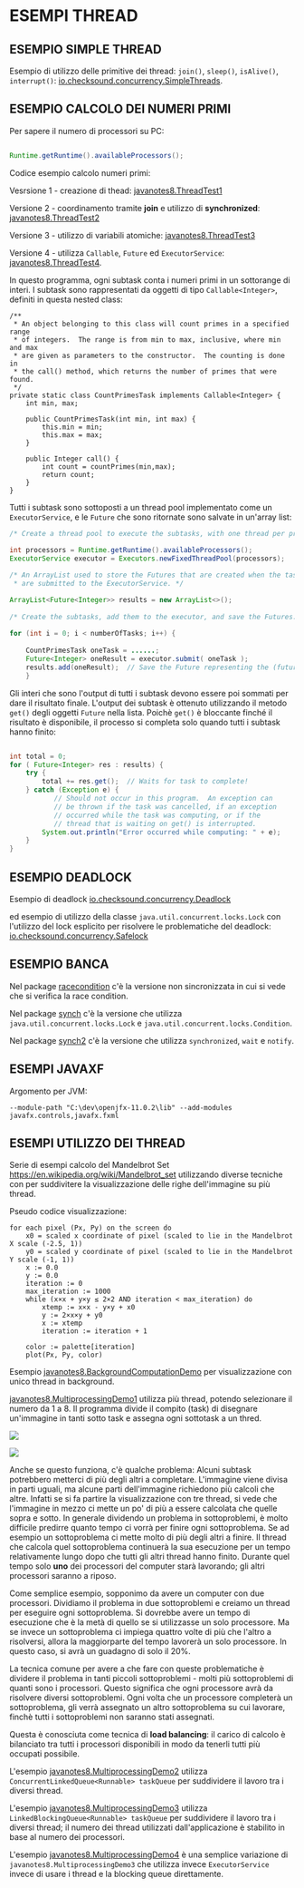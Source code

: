 # ESEMPI THREAD

## ESEMPIO SIMPLE THREAD

Esempio di utilizzo delle primitive dei thread: `join()`, `sleep()`, `isAlive()`, `interrupt()`: [io.checksound.concurrency.SimpleThreads](./src/io/checksound/concurrency/SimpleThreads.java).

## ESEMPIO CALCOLO DEI NUMERI PRIMI

Per sapere il numero di processori su PC:

```java

Runtime.getRuntime().availableProcessors();

```

Codice esempio calcolo numeri primi:

Vesrsione 1 - creazione di thead: [javanotes8.ThreadTest1](./src/javanotes8/ThreadTest1.java)

Versione 2 - coordinamento tramite **join** e utilizzo di **synchronized**: [javanotes8.ThreadTest2](./src/javanotes8/ThreadTest2.java)

Versione 3 - utilizzo di variabili atomiche: [javanotes8.ThreadTest3](./src/javanotes8/ThreadTest3.java)

Versione 4 - utilizza `Callable`, `Future` ed `ExecutorService`: [javanotes8.ThreadTest4](./src/javanotes8/ThreadTest4.java). 

In questo programma, ogni subtask conta i numeri primi in un sottorange di
interi. I subtask sono rappresentati da oggetti di tipo `Callable<Integer>`, definiti in questa nested class:

```
/**
 * An object belonging to this class will count primes in a specified range
 * of integers.  The range is from min to max, inclusive, where min and max
 * are given as parameters to the constructor.  The counting is done in
 * the call() method, which returns the number of primes that were found.
 */
private static class CountPrimesTask implements Callable<Integer> {
    int min, max;
    
    public CountPrimesTask(int min, int max) {
        this.min = min;
        this.max = max;
    }
    
    public Integer call() {
        int count = countPrimes(min,max);
        return count;
    }
}

```

Tutti i subtask sono sottoposti a un thread pool implementato come un `ExecutorService`, e le `Future` che sono ritornate sono salvate in un'array list:

```java
/* Create a thread pool to execute the subtasks, with one thread per processor. */
        
int processors = Runtime.getRuntime().availableProcessors();
ExecutorService executor = Executors.newFixedThreadPool(processors);

/* An ArrayList used to store the Futures that are created when the tasks
 * are submitted to the ExecutorService. */

ArrayList<Future<Integer>> results = new ArrayList<>();
        
/* Create the subtasks, add them to the executor, and save the Futures. */
        
for (int i = 0; i < numberOfTasks; i++) {
     
    CountPrimesTask oneTask = ......;
    Future<Integer> oneResult = executor.submit( oneTask );
    results.add(oneResult);  // Save the Future representing the (future) result.
    }

```

Gli interi che sono l'output di tutti i subtask devono essere poi sommati
per dare il risultato finale. L'output dei subtask è ottenuto utilizzando
il metodo `get()` degli oggetti `Future` nella lista. Poichè `get()` è bloccante finché il risultato è disponibile, il processo si completa solo quando tutti i subtask hanno finito:

```java

int total = 0;
for ( Future<Integer> res : results) {
    try {
        total += res.get();  // Waits for task to complete!
    } catch (Exception e) {
           // Should not occur in this program.  An exception can
           // be thrown if the task was cancelled, if an exception
           // occurred while the task was computing, or if the
           // thread that is waiting on get() is interrupted.
        System.out.println("Error occurred while computing: " + e);
    }
}

```

## ESEMPIO DEADLOCK

Esempio di deadlock [io.checksound.concurrency.Deadlock](./src/io/checksound/concurrency/Deadlock.java) 

ed esempio di utilizzo della classe `java.util.concurrent.locks.Lock` con l'utilizzo del lock esplicito per risolvere le problematiche del deadlock: [io.checksound.concurrency.Safelock](./src/io/checksound/concurrency/Safelock.java)

## ESEMPIO BANCA

Nel package [racecondition](./src/racecondition) c'è la versione non sincronizzata in cui si vede che si verifica la race condition.

Nel package [synch](./src/synch) c'è la versione che utilizza 
`java.util.concurrent.locks.Lock` e `java.util.concurrent.locks.Condition`.

Nel package [synch2](./src/synch2) c'è la versione che utilizza `synchronized`, `wait` e `notify`.

## ESEMPI JAVAXF

Argomento per JVM:  

`--module-path "C:\dev\openjfx-11.0.2\lib" --add-modules javafx.controls,javafx.fxml`

## ESEMPI UTILIZZO DEI THREAD 

Serie di esempi calcolo del Mandelbrot Set https://en.wikipedia.org/wiki/Mandelbrot_set  utilizzando diverse tecniche 
con per suddivitere la visualizzazione delle righe dell'immagine su più thread.

Pseudo codice visualizzazione:

```
for each pixel (Px, Py) on the screen do
    x0 = scaled x coordinate of pixel (scaled to lie in the Mandelbrot X scale (-2.5, 1))
    y0 = scaled y coordinate of pixel (scaled to lie in the Mandelbrot Y scale (-1, 1))
    x := 0.0
    y := 0.0
    iteration := 0
    max_iteration := 1000
    while (x×x + y×y ≤ 2×2 AND iteration < max_iteration) do
        xtemp := x×x - y×y + x0
        y := 2×x×y + y0
        x := xtemp
        iteration := iteration + 1
 
    color := palette[iteration]
    plot(Px, Py, color)

```

Esempio [javanotes8.BackgroundComputationDemo](javanotes8.BackgroundComputationDemo) per visualizzazione con unico thread in background.

[javanotes8.MultiprocessingDemo1](javanotes8.MultiprocessingDemo1) utilizza più thread, potendo selezionare il numero da 1 a 8. Il programma divide il compito 
(task) di disegnare un'immagine in tanti sotto task e assegna ogni sottotask a 
un thred.

![](./MultiprocessingDemo.PNG)

![](./MultiprocessingDemo2.PNG)

Anche se questo funziona, c'è qualche problema: Alcuni subtask potrebbero metterci di più degli altri a completare. L'immagine viene divisa in parti uguali, ma alcune parti dell'immagine richiedono più calcoli che altre. Infatti se si fa partire la visualizzazione con tre thread, si vede che l'immagine in mezzo ci mette un po' di più a essere calcolata che quelle sopra
e sotto. In generale dividendo un problema in sottoproblemi, è molto difficile 
predirre quanto tempo ci vorrà per finire ogni sottoproblema. Se ad esempio
un sottoproblema ci mette molto di più degli altri a finire. Il thread che
calcola quel sottoproblema continuerà la sua esecuzione per un tempo relativamente lungo dopo che tutti gli altri thread hanno finito. Durante 
quel tempo solo **uno** dei processori del computer starà lavorando; gli altri
processori saranno a riposo.

Come semplice esempio, sopponimo da avere un computer con due processori. Dividiamo il problema in due sottoproblemi e creiamo un thread per 
eseguire ogni sottoproblema. Si dovrebbe avere un tempo di esecuzione 
che è la metà di quello se si utilizzasse un solo processore. Ma se invece
un sottoproblema ci impiega quattro volte di più che l'altro a risolversi, allora la maggiorparte del tempo lavorerà un solo processore. In questo caso, si avrà un guadagno di solo il 20%.

La tecnica comune per avere a che fare con queste problematiche è dividere il 
problema in tanti piccoli sottoproblemi - molti più sottoproblemi di quanti sono i processori. Questo significa che ogni processore avrà da risolvere diversi sottoproblemi. Ogni volta che un processore completerà un sottoproblema, gli verrà assegnato un altro sottoproblema su cui lavorare, 
finchè tutti i sottoproblemi non saranno stati assegnati. 

Questa è conosciuta come tecnica di **load balancing**: il carico di calcolo è
bilanciato tra tutti i processori disponibili in modo da tenerli tutti 
più occupati possibile.

L'esempio [javanotes8.MultiprocessingDemo2](javanotes8.MultiprocessingDemo2) utilizza `ConcurrentLinkedQueue<Runnable> taskQueue` per suddividere il lavoro tra i diversi thread.

L'esempio [javanotes8.MultiprocessingDemo3](javanotes8.MultiprocessingDemo3) utilizza `LinkedBlockingQueue<Runnable> taskQueue` per suddividere il lavoro tra i diversi thread; il numero dei thread utilizzati dall'applicazione è stabilito in base al numero dei processori.

L'esempio [javanotes8.MultiprocessingDemo4](javanotes8.MultiprocessingDemo4) è 
una semplice variazione di `javanotes8.MultiprocessingDemo3` che utilizza invece `ExecutorService` invece di usare i thread e la blocking queue direttamente. 







